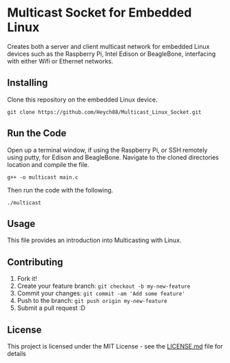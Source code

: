# Multicast Socket for Embedded Linux

Creates both a server and client multicast network for embedded Linux devices such as the Raspberry Pi, 
Intel Edison or BeagleBone, interfacing with either Wifi or Ethernet networks.

## Installing

Clone this repository on the embedded Linux device.

```
git clone https://github.com/Heych88/Multicast_Linux_Socket.git
```

## Run the Code

Open up a terminal window, if using the Raspberry Pi, or SSH remotely using putty, for Edison and BeagleBone.
Navigate to the cloned directories location and compile the file.

```
g++ -o multicast main.c

```

Then run the code with the following.

```
./multicast
```


## Usage

This file provides an introduction into Multicasting with Linux.

## Contributing

1. Fork it!
2. Create your feature branch: `git checkout -b my-new-feature`
3. Commit your changes: `git commit -am 'Add some feature'`
4. Push to the branch: `git push origin my-new-feature`
5. Submit a pull request :D

## License

This project is licensed under the MIT License - see the [LICENSE.md](LICENSE.md) file for details

